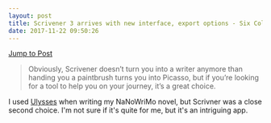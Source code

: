 ```yaml
---
layout: post
title: Scrivener 3 arrives with new interface, export options - Six Colors
date: 2017-11-22 09:50:26
---
```


[Jump to Post](https://sixcolors.com/post/2017/11/scrivener-3-arrives-with-new-interface-export-options/)

> Obviously, Scrivener doesn’t turn you into a writer anymore than handing you a paintbrush turns you into Picasso, but if you’re looking for a tool to help you on your journey, it’s a great choice.

I used [Ulysses](https://ulyssesapp.com) when writing my NaNoWriMo novel, but Scrivner was a close second choice. I'm not sure if it's quite for me, but it's an intriguing app.
